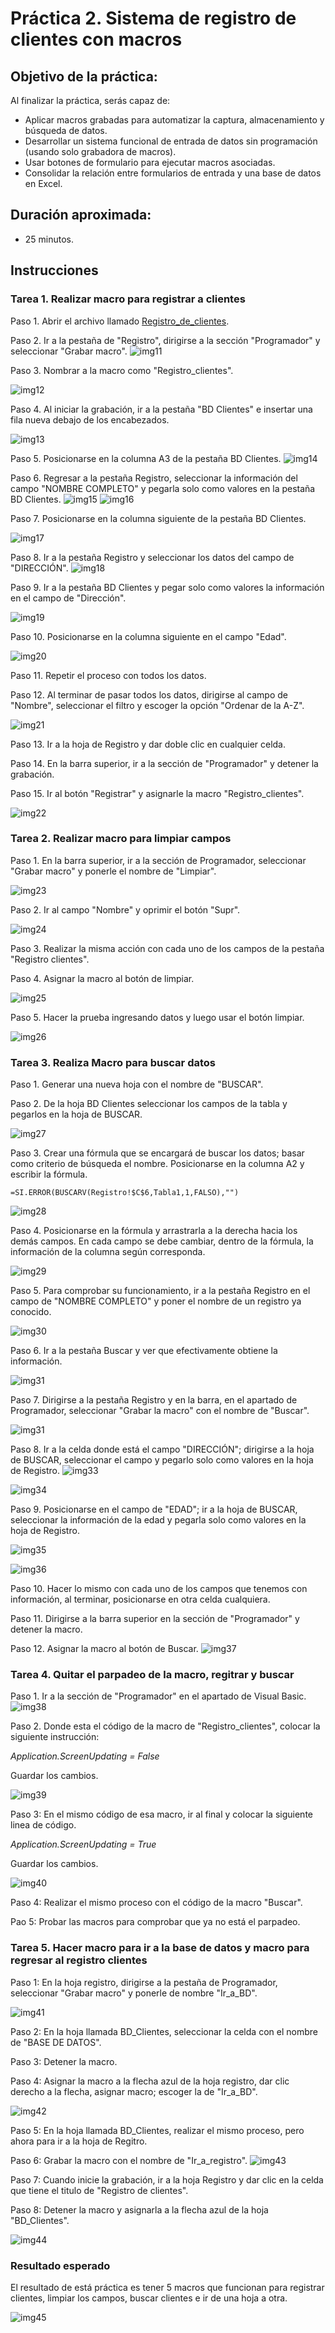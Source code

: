 # Práctica 2. Sistema de registro de clientes con macros

## Objetivo de la práctica:
Al finalizar la práctica, serás capaz de:
- Aplicar macros grabadas para automatizar la captura, almacenamiento y búsqueda de datos.
- Desarrollar un sistema funcional de entrada de datos sin programación (usando solo grabadora de macros).
- Usar botones de formulario para ejecutar macros asociadas.
- Consolidar la relación entre formularios de entrada y una base de datos en Excel.

## Duración aproximada:
- 25 minutos.

## Instrucciones 

### Tarea 1. Realizar macro para registrar a clientes
Paso 1. Abrir el archivo llamado [Registro_de_clientes](<Registro de clientes.xlsm>).

Paso 2. Ir a la pestaña de "Registro", dirigirse a la sección "Programador" y seleccionar "Grabar macro".
![img11](../images/img11.png)

Paso 3. Nombrar a la macro como "Registro_clientes".

![img12](../images/img12.png)

Paso 4. Al iniciar la grabación, ir a la pestaña "BD Clientes" e insertar una fila nueva debajo de los encabezados.

![img13](../images/img13.png)

Paso 5. Posicionarse en la columna A3 de la pestaña BD Clientes.
![img14](../images/img14.png)

Paso 6.  Regresar a la pestaña Registro, seleccionar la información del campo "NOMBRE COMPLETO" y pegarla solo como valores en la pestaña BD Clientes.
![img15](../images/img15.png)
![img16](../images/img16.png)

Paso 7. Posicionarse en la columna siguiente de la pestaña BD Clientes.

![img17](../images/img17.png)

Paso 8. Ir a la pestaña Registro y seleccionar los datos del campo de "DIRECCIÓN".
![img18](../images/img18.png)

Paso 9. Ir a la pestaña BD Clientes y pegar solo como valores la información en el campo de "Dirección".

![img19](../images/img19.png)

Paso 10. Posicionarse en la columna siguiente en el campo "Edad".

![img20](../images/img20.png)

Paso 11. Repetir el proceso con todos los datos. 

Paso 12. Al terminar de pasar todos los datos, dirigirse al campo de "Nombre", seleccionar el filtro y escoger la opción "Ordenar de la A-Z".

![img21](../images/img21.png)

Paso 13. Ir a la hoja de Registro y dar doble clic en cualquier celda.

Paso 14. En la barra superior, ir a la sección de "Programador" y detener la grabación.

Paso 15. Ir al botón "Registrar" y asignarle la macro "Registro_clientes".

![img22](../images/img22.png)

### Tarea 2. Realizar macro para limpiar campos

Paso 1. En la barra superior, ir a la sección de Programador, seleccionar "Grabar macro" y ponerle el nombre de "Limpiar".

![img23](../images/img23.png)

Paso 2. Ir al campo "Nombre" y oprimir el botón "Supr". 

![img24](../images/img24.png)

Paso 3. Realizar la misma acción con cada uno de los campos de la pestaña "Registro clientes".

Paso 4. Asignar la macro al botón de limpiar.

![img25](../images/img25.png)

Paso 5. Hacer la prueba ingresando datos y luego usar el botón limpiar.

![img26](../images/Img26.png)


### Tarea 3. Realiza Macro para buscar datos

Paso 1. Generar una nueva hoja con el nombre de "BUSCAR".

Paso 2. De la hoja BD Clientes seleccionar los campos de la tabla y pegarlos en la hoja de BUSCAR.

![img27](../images/img27.png)

Paso 3. Crear una fórmula que se encargará de buscar los datos; basar como criterio de búsqueda el nombre. 
Posicionarse en la columna A2 y escribir la fórmula.

```
=SI.ERROR(BUSCARV(Registro!$C$6,Tabla1,1,FALSO),"")
```

![img28](../images/img28.png)


Paso 4. Posicionarse en la fórmula y arrastrarla a la derecha hacia los demás campos. En cada campo se debe cambiar, dentro de la fórmula, la información de la columna según corresponda.

![img29](../images/img29.png)

Paso 5. Para comprobar su funcionamiento, ir a la pestaña Registro en el campo de "NOMBRE COMPLETO" y poner el nombre de un registro ya conocido. 

![img30](../images/img30.png)

Paso 6. Ir a la pestaña Buscar y ver que efectivamente obtiene la información.

![img31](../images/img31.png)

Paso 7. Dirigirse a la pestaña Registro y en la barra, en el apartado de Programador, seleccionar "Grabar la macro" con el nombre de "Buscar".

![img31](../images/img32.png)

Paso 8. Ir a la celda donde está el campo "DIRECCIÓN"; dirigirse a la hoja de BUSCAR, seleccionar el campo y pegarlo solo como valores en la hoja de Registro.
![img33](../images/img33.png)

![img34](../images/img34.png)

Paso 9. Posicionarse en el campo de "EDAD"; ir a la hoja de BUSCAR, seleccionar la información de la edad y pegarla solo como valores en la hoja de Registro.

![img35](../images/img35.png)

![img36](../images/img36.png)

Paso 10. Hacer lo mismo con cada uno de los campos que tenemos con información, al terminar, posicionarse en otra celda cualquiera.

Paso 11. Dirigirse a la barra superior en la sección de "Programador" y detener la macro. 

Paso 12. Asignar la macro al botón de Buscar.
![img37](../images/img37.png)


### Tarea 4. Quitar el parpadeo de la macro, regitrar y buscar

Paso 1. Ir a la sección de "Programador" en el apartado de Visual Basic.
![img38](../images/img38.png)

Paso 2. Donde esta el código de la macro de "Registro_clientes", colocar la siguiente instrucción: 

*Application.ScreenUpdating = False*

Guardar los cambios. 

![img39](../images/img39.png)

Paso 3: En el mismo código de esa macro, ir al final y colocar la siguiente linea de código. 

*Application.ScreenUpdating = True*

Guardar los cambios.

![img40](../images/img40.png)


Paso 4: Realizar el mismo proceso con el código de la macro "Buscar".

Pao 5: Probar las macros para comprobar que ya no está el parpadeo.


### Tarea 5. Hacer macro para ir a la base de datos y macro para regresar al registro clientes

Paso 1: En la hoja registro, dirigirse a la pestaña de Programador, seleccionar "Grabar macro" y ponerle de nombre "Ir_a_BD".

![img41](../images/img41.png)

Paso 2: En la hoja llamada BD_Clientes, seleccionar la celda con el nombre de "BASE DE DATOS".

Paso 3: Detener la macro.

Paso 4: Asignar la macro a la flecha azul de la hoja registro, dar clic derecho a la flecha, asignar macro; escoger la de "Ir_a_BD".

![img42](../images/img42.png)

Paso 5: En la hoja llamada BD_Clientes, realizar el mismo proceso, pero ahora para ir a la hoja de Regitro.

Paso 6: Grabar la macro con el nombre de "Ir_a_registro".
![img43](../images/img43.png)

Paso 7: Cuando inicie la grabación, ir a la hoja Registro y dar clic en la celda que tiene el titulo de "Registro de clientes".

Paso 8: Detener la macro y asignarla a la flecha azul de la hoja "BD_Clientes".

![img44](../images/img44.png)

### Resultado esperado

El resultado de está práctica es tener 5 macros que funcionan para registrar clientes, limpiar los campos, buscar clientes e ir de una hoja a otra. 

![img45](../images/img45.png)
